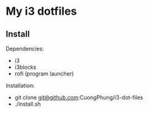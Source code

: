 # My i3 dotfiles

## Install

Dependencies:
* i3
* i3blocks
* rofi (program launcher)

Installation:
* git clone git@github.com:CuongPhung/i3-dot-files
* ./install.sh
